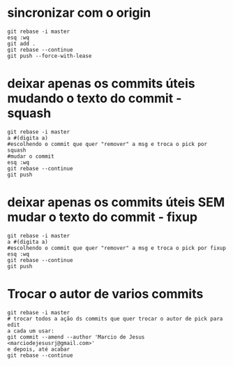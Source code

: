 # sincronizar com o origin
```
git rebase -i master
esq :wq
git add .
git rebase --continue
git push --force-with-lease
```
# deixar apenas os commits úteis mudando o texto do commit - squash
```
git rebase -i master
a #(digita a)
#escolhendo o commit que quer "remover" a msg e troca o pick por squash
#mudar o commit
esq :wq
git rebase --continue
git push
```

# deixar apenas os commits úteis SEM mudar o texto do commit - fixup
```
git rebase -i master
a #(digita a)
#escolhendo o commit que quer "remover" a msg e troca o pick por fixup
esq :wq
git rebase --continue
git push
```
# Trocar o autor de varios commits
```
git rebase -i master
# trocar todos a ação ds commits que quer trocar o autor de pick para edit
a cada um usar:
git commit --amend --author 'Marcio de Jesus <marciodejesusrj@gmail.com>'
e depois, até acabar
git rebase --continue
```
